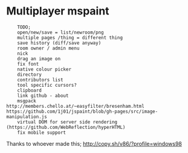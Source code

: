 Multiplayer mspaint
===

```
    TODO;
    open/new/save = list/newroom/png
    multiple pages /thing = different thing
    save history (diff/save anyway)
    room owner / admin menu
    nick
    drag an image on
    fix font
    native colour picker
    directory
    contributors list
    tool specific cursors?
    clipboard
    link github - about
    msgpack
http://members.chello.at/~easyfilter/bresenham.html
https://github.com/1j01/jspaint/blob/gh-pages/src/image-manipulation.js
    virtual DOM for server side rendering (https://github.com/WebReflection/hyperHTML)
    fix mobile support
```

Thanks to whoever made this; http://copy.sh/v86/?profile=windows98
